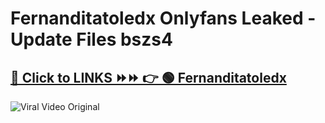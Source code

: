 
 # Fernanditatoledx Onlyfans Leaked - Update Files bszs4

## <h2><a href="https://clipsfans.com/Fernanditatoledx&ref=git">🔗 Click to LINKS ⏩⏩ 👉 🟢 Fernanditatoledx </a></h2>

<a href="https://clipsfans.com/Fernanditatoledx&ref=git" rel="nofollow" data-target="animated-image.originalLink"><img src="https://i.ibb.co.com/xMMVF88/686577567.gif" alt="Viral Video Original" style="max-width: 100%; display: inline-block;" data-target="animated-image.originalImage"></a>

